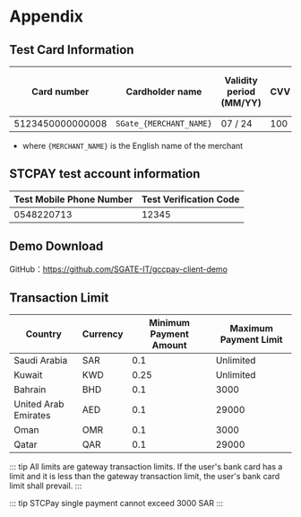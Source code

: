 # Appendix

## Test Card Information

| Card number      | Cardholder name         | Validity period (MM/YY) | CVV | Whether to support 3DS |
| ---------------- | ----------------------- | ----------------------- | --- | ---------------------- |
| 5123450000000008 | `SGate_{MERCHANT_NAME}` | 07 / 24                 | 100 | Y                      |

- where `{MERCHANT_NAME}` is the English name of the merchant

## STCPAY test account information

| Test Mobile Phone Number | Test Verification Code |
| ------------------------ | ---------------------- |
| 0548220713               | 12345                  |

## Demo Download

GitHub：https://github.com/SGATE-IT/gccpay-client-demo

## Transaction Limit

| **Country**          | **Currency** | **Minimum Payment Amount** | **Maximum Payment Limit** |
| -------------------- | ------------ | -------------------------- | ------------------------- |
| Saudi Arabia         | SAR          | 0.1                        | Unlimited                 |
| Kuwait               | KWD          | 0.25                       | Unlimited                 |
| Bahrain              | BHD          | 0.1                        | 3000                      |
| United Arab Emirates | AED          | 0.1                        | 29000                     |
| Oman                 | OMR          | 0.1                        | 3000                      |
| Qatar                | QAR          | 0.1                        | 29000                     |

::: tip
All limits are gateway transaction limits. If the user's bank card has a limit and it is less than the gateway transaction limit, the user's bank card limit shall prevail.
:::

::: tip
STCPay single payment cannot exceed 3000 SAR
:::